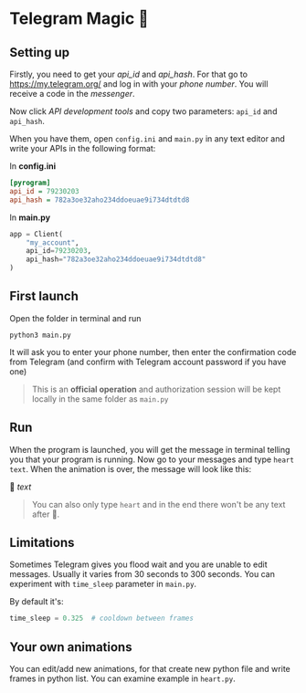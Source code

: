 # Telegram Magic 💛

## Setting up
Firstly, you need to get your _api_id_ and _api_hash_.
For that go to https://my.telegram.org/ and log in with your _phone number_. You will receive a code in the _messenger_.

Now click _API development tools_ and copy two parameters: `api_id` and `api_hash`.

When you have them, open `config.ini` and `main.py` in any text editor and write your APIs in the following format:

In **config.ini**
```ini
[pyrogram]
api_id = 79230203
api_hash = 782a3oe32aho234ddoeuae9i734dtdtd8
```
In **main.py**
```python
app = Client(
    "my_account",
    api_id=79230203,
    api_hash="782a3oe32aho234ddoeuae9i734dtdtd8"
)
```

## First launch
Open the folder in terminal and run

```python3 main.py```

It will ask you to enter your phone number, then enter the confirmation code from Telegram (and confirm with Telegram account password if you have one)

> This is an **official operation** and authorization session will be kept locally in the same folder as ```main.py```

## Run

When the program is launched, you will get the message in terminal telling you that your program is running. Now go to your messages and type ```heart text```. When the animation is over, the message will look like this: 

💛 _text_

> You can also only type ```heart``` and in the end there won't be any text after 💛.



## Limitations
Sometimes Telegram gives you flood wait and you are unable to edit messages. Usually it varies from 30 seconds to 300 seconds. You can experiment with `time_sleep` parameter in `main.py`.

By default it's:

```python
time_sleep = 0.325  # cooldown between frames
```

## Your own animations
You can edit/add new animations, for that create new python file and write frames in python list. You can examine example in `heart.py`.
